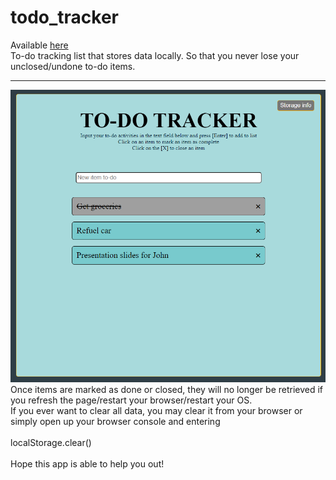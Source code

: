 # todo_tracker <br>
Available <a href="https://jspoh.github.io/projects/practical/todo_app">here</a> <br>
To-do tracking list that stores data locally. So that you never lose your unclosed/undone to-do items.
<hr>
<img src="lib/main.PNG" alt="Photo of the to-do app"> 
<br>
Once items are marked as done or closed, they will no longer be retrieved if you refresh the page/restart your browser/restart your OS.
<br>
If you ever want to clear all data, you may clear it from your browser or simply open up your browser console and entering <br>
<br>
localStorage.clear()
<br> 
<br>
Hope this app is able to help you out!
